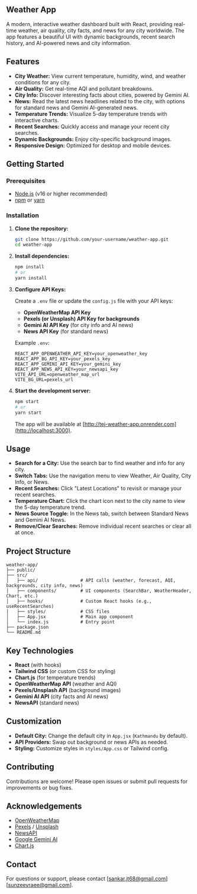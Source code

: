 ## Weather App

A modern, interactive weather dashboard built with React, providing real-time weather, air quality, city facts, and news for any city worldwide. The app features a beautiful UI with dynamic backgrounds, recent search history, and AI-powered news and city information.

## Features

- **City Weather:** View current temperature, humidity, wind, and weather conditions for any city.
- **Air Quality:** Get real-time AQI and pollutant breakdowns.
- **City Info:** Discover interesting facts about cities, powered by Gemini AI.
- **News:** Read the latest news headlines related to the city, with options for standard news and Gemini AI-generated news.
- **Temperature Trends:** Visualize 5-day temperature trends with interactive charts.
- **Recent Searches:** Quickly access and manage your recent city searches.
- **Dynamic Backgrounds:** Enjoy city-specific background images.
- **Responsive Design:** Optimized for desktop and mobile devices.

## Getting Started

### Prerequisites

- [Node.js](https://nodejs.org/) (v16 or higher recommended)
- [npm](https://www.npmjs.com/) or [yarn](https://yarnpkg.com/)

### Installation

1. **Clone the repository:**

   ```bash
   git clone https://github.com/your-username/weather-app.git
   cd weather-app
   ```

2. **Install dependencies:**

   ```bash
   npm install
   # or
   yarn install
   ```

3. **Configure API Keys:**

   Create a `.env` file or update the `config.js` file with your API keys:

   - **OpenWeatherMap API Key**
   - **Pexels (or Unsplash) API Key for backgrounds**
   - **Gemini AI API Key** (for city info and AI news)
   - **News API Key** (for standard news)

   Example `.env`:

   ```
   REACT_APP_OPENWEATHER_API_KEY=your_openweather_key
   REACT_APP_BG_API_KEY=your_pexels_key
   REACT_APP_GEMINI_API_KEY=your_gemini_key
   REACT_APP_NEWS_API_KEY=your_newsapi_key
   VITE_API_URL=openweather_map_url
   VITE_BG_URL=pexels_url

   ```

4. **Start the development server:**

   ```bash
   npm start
   # or
   yarn start
   ```

   The app will be available at [http://tej-weather-app.onrender.com](http://localhost:3000).

## Usage

- **Search for a City:** Use the search bar to find weather and info for any city.
- **Switch Tabs:** Use the navigation menu to view Weather, Air Quality, City Info, or News.
- **Recent Searches:** Click "Latest Locations" to revisit or manage your recent searches.
- **Temperature Chart:** Click the chart icon next to the city name to view the 5-day temperature trend.
- **News Source Toggle:** In the News tab, switch between Standard News and Gemini AI News.
- **Remove/Clear Searches:** Remove individual recent searches or clear all at once.

## Project Structure

```
weather-app/
├── public/
├── src/
│   ├── api/                # API calls (weather, forecast, AQI, backgrounds, city info, news)
│   ├── components/         # UI components (SearchBar, WeatherHeader, Chart, etc.)
│   ├── hooks/              # Custom React hooks (e.g., useRecentSearches)
│   ├── styles/             # CSS files
│   ├── App.jsx             # Main app component
│   └── index.js            # Entry point
├── package.json
└── README.md
```

## Key Technologies

- **React** (with hooks)
- **Tailwind CSS** (or custom CSS for styling)
- **Chart.js** (for temperature trends)
- **OpenWeatherMap API** (weather and AQI)
- **Pexels/Unsplash API** (background images)
- **Gemini AI API** (city facts and AI news)
- **NewsAPI** (standard news)

## Customization

- **Default City:** Change the default city in `App.jsx` (`Kathmandu` by default).
- **API Providers:** Swap out background or news APIs as needed.
- **Styling:** Customize styles in `styles/App.css` or Tailwind config.

## Contributing

Contributions are welcome! Please open issues or submit pull requests for improvements or bug fixes.

## Acknowledgements

- [OpenWeatherMap](https://openweathermap.org/)
- [Pexels](https://www.pexels.com/) / [Unsplash](https://unsplash.com/)
- [NewsAPI](https://newsapi.org/)
- [Google Gemini AI](https://ai.google.dev/)
- [Chart.js](https://www.chartjs.org/)

## Contact

For questions or support, please contact [sankar.jt68@gmail.com][sunzeevraee@gmail.com].

```


```

```

```
